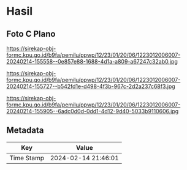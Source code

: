# Hasil

## Foto C Plano

https://sirekap-obj-formc.kpu.go.id/b9fa/pemilu/ppwp/12/23/01/20/06/1223012006007-20240214-155558--0e857e88-1688-4d1a-a809-a67247c32ab0.jpg

https://sirekap-obj-formc.kpu.go.id/b9fa/pemilu/ppwp/12/23/01/20/06/1223012006007-20240214-155727--b542fd1e-d498-4f3b-967c-2d2a237c68f3.jpg

https://sirekap-obj-formc.kpu.go.id/b9fa/pemilu/ppwp/12/23/01/20/06/1223012006007-20240214-155905--6adc0d0d-0dd1-4d12-9d40-5033b9110606.jpg


## Metadata

| Key        | Value               |
| ---------- | ------------------- |
| Time Stamp | 2024-02-14 21:46:01 |



